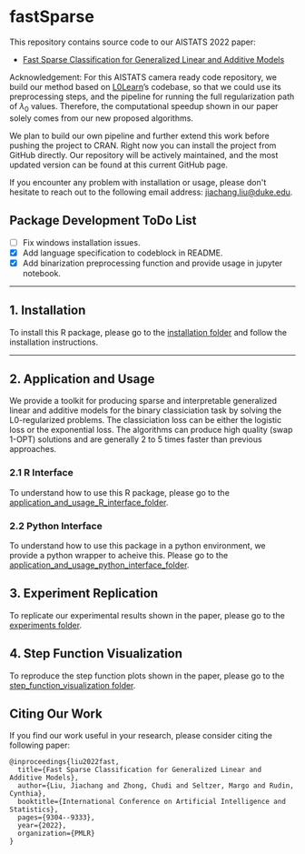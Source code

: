 # fastSparse

This repository contains source code to our AISTATS 2022 paper: 

* [Fast Sparse Classification for Generalized Linear and Additive Models](https://arxiv.org/abs/2202.11389)

Acknowledgement: For this AISTATS camera ready code repository, we build our method based on [L0Learn](https://github.com/hazimehh/L0Learn#l0learn-fast-best-subset-selection)’s codebase, so that we could use its preprocessing steps, and the pipeline for running the full regularization path of $λ_0$ values. Therefore, the computational speedup shown in our paper solely comes from our new proposed algorithms.

We plan to build our own pipeline and further extend this work before pushing the project to CRAN. Right now you can install the project from GitHub directly. Our repository will be actively maintained, and the most updated version can be found at this current GitHub page.

If you encounter any problem with installation or usage, please don't hesitate to reach out to the following email address: jiachang.liu@duke.edu.

## Package Development ToDo List
- [ ] Fix windows installation issues.
- [x] Add language specification to codeblock in README.
- [x] Add binarization preprocessing function and provide usage in jupyter notebook.

---
## 1. Installation ##

To install this R package, please go to the [installation folder](./installation) and follow the installation instructions.

---
## 2. Application and Usage
We provide a toolkit for producing sparse and interpretable generalized linear and additive models for the binary classiciation task by solving the L0-regularized problems. The classiciation loss can be either the logistic loss or the exponential loss. The algorithms can produce high quality (swap 1-OPT) solutions and are generally 2 to 5 times faster than previous approaches.

### 2.1 R Interface
To understand how to use this R package, please go to the [application_and_usage_R_interface_folder](./application_and_usage_R_interface).

### 2.2 Python Interface
To understand how to use this package in a python environment, we provide a python wrapper to acheive this. Please go to the [application_and_usage_python_interface_folder](./application_and_usage_python_interface).


## 3. Experiment Replication
To replicate our experimental results shown in the paper, please go to the [experiments folder](./experiments).

## 4. Step Function Visualization
To reproduce the step function plots shown in the paper, please go to the [step_function_visualization folder](./step_function_visualization).

## Citing Our Work ##
If you find our work useful in your research, please consider citing the following paper:

```
@inproceedings{liu2022fast,
  title={Fast Sparse Classification for Generalized Linear and Additive Models},
  author={Liu, Jiachang and Zhong, Chudi and Seltzer, Margo and Rudin, Cynthia},
  booktitle={International Conference on Artificial Intelligence and Statistics},
  pages={9304--9333},
  year={2022},
  organization={PMLR}
}